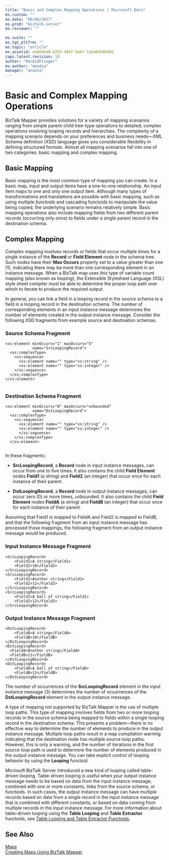 ```yaml
---
title: "Basic and Complex Mapping Operations | Microsoft Docs"
ms.custom: ""
ms.date: "06/08/2017"
ms.prod: "biztalk-server"
ms.reviewer: ""

ms.suite: ""
ms.tgt_pltfrm: ""
ms.topic: "article"
ms.assetid: da864b48-6255-4847-9a6f-13e489e8658d
caps.latest.revision: 10
author: "MandiOhlinger"
ms.author: "mandia"
manager: "anneta"
---
```

# Basic and Complex Mapping Operations
BizTalk Mapper provides solutions for a variety of mapping scenarios ranging from simple parent-child tree-type operations to detailed, complex operations involving looping records and hierarchies. The complexity of a mapping scenario depends on your preferences and business needs—XML Schema definition (XSD) language gives you considerable flexibility in defining structured formats. Almost all mapping scenarios fall into one of two categories: basic mapping and complex mapping.  
  
## Basic Mapping  
 Basic mapping is the most common type of mapping you can create. In a basic map, input and output items have a one-to-one relationship. An input item maps to one and only one output item. Although many types of transformations and translations are possible with basic mapping, such as using multiple *functoids* and cascading functoids to manipulate the value being copied, the underlying scenario remains relatively simple. Basic mapping operations also include mapping fields from two different parent records (occurring only once) to fields under a single parent record in the destination schema.  
  
## Complex Mapping  
 Complex mapping involves records or fields that occur multiple times for a single instance of the **Record** or **Field Element** node in the schema tree. Such nodes have their **Max Occurs** property set to a value greater than one (1), indicating there may be more than one corresponding element in an instance message. When a BizTalk map uses this type of variable count mapping (also known as *looping*), the Extensible Stylesheet Language (XSL) style sheet compiler must be able to determine the proper loop path over which to iterate to produce the required output.  
  
 In general, you can link a field in a looping record in the source schema to a field in a looping record in the destination schema. The number of corresponding elements in an input instance message determines the number of elements created in the output instance message. Consider the following XSD fragments from example source and destination schemas.  
  
### Source Schema Fragment  
  
```  
<xs:element minOccurs="1" maxOccurs="5"  
            name="SrcLoopingRecord">  
  <xs:complexType>  
    <xs:sequence>  
      <xs:element name="" type="xs:string" />   
      <xs:element name="" type="xs:integer" />   
    </xs:sequence>  
  </xs:complexType>  
</xs:element>  
  
```  
  
### Destination Schema Fragment  
  
```  
<xs:element minOccurs="0" maxOccurs="unbounded"  
            name="DstLoopingRecord">  
  <xs:complexType>  
    <xs:sequence>  
      <xs:element name="" type="xs:string" />   
      <xs:element name="" type="xs:integer" />   
      </xs:sequence>  
    </xs:complexType>  
  </xs:element>  
  
```  
  
 In these fragments:  
  
-   **SrcLoopingRecord**, a **Record** node in input instance messages, can occur from one to five times. It also contains the child **Field Element** nodes **Field1** (a string) and **Field2** (an integer) that occur once for each instance of their parent.  
  
-   **DstLoopingRecord**, a **Record** node in output instance messages, can occur zero (0) or more times, unbounded. It also contains the child **Field Element** nodes **FieldA** (a string) and **FieldB** (an integer) that occur once for each instance of their parent.  
  
 Assuming that Field1 is mapped to FieldA and Field2 is mapped to FieldB, and that the following fragment from an input instance message has processed those mappings, the following fragment from an output instance message would be produced.  
  
### Input Instance Message Fragment  
  
```  
<SrcLoopingRecord>  
    <Field1>A string</Field1>  
    <Field2>10</Field2>  
</SrcLoopingRecord>  
<SrcLoopingRecord>  
    <Field1>Another string</Field1>  
    <Field2>11</Field2>  
</SrcLoopingRecord>  
<SrcLoopingRecord>  
    <Field1>A ball of string</Field1>  
    <Field2>12</Field2>  
</SrcLoopingRecord>  
```  
  
### Output Instance Message Fragment  
  
```  
<DstLoopingRecord>  
    <FieldA>A string</FieldA>  
    <FieldB>10</FieldB>  
</DstLoopingRecord>  
<DstLoopingRecord>  
  <FieldA>Another string</FieldA>  
  <FieldB>11</FieldB>  
</DstLoopingRecord>  
<DstLoopingRecord>  
    <FieldA>A ball of string</FieldA>  
    <FieldB>12</FieldB>  
</DstLoopingRecord>  
```  
  
 The number of occurrences of the **SrcLoopingRecord** element in the input instance message (3) determines the number of occurrences of the **DstLoopingRecord** element in the output instance message.  
  
 A type of mapping not supported by BizTalk Mapper is the use of multiple loop paths. This type of mapping involves fields from two or more looping records in the source schema being mapped to fields within a single looping record in the destination schema. This presents a problem—there is no effective way to determine the number of elements to produce in the output instance message. Multiple loop paths result in a map compilation warning indicating that the destination node has multiple source loop paths. However, this is only a warning, and the number of iterations in the first source loop path is used to determine the number of elements produced in the output instance message. You can take explicit control of looping behavior by using the **Looping** functoid.  
  
 Microsoft BizTalk Server introduced a new kind of looping called table-driven looping. Table-driven looping is useful when your output instance message needs to be based on data from the input instance message, combined with one or more constants, links from the source schema, or functoids. In such cases, the output instance message can have multiple records based on data from a single record in the input instance message that is combined with different constants, or based on data coming from multiple records in the input instance message. For more information about table-driven looping using the **Table Looping** and **Table Extractor** functoids, see [Table Looping and Table Extractor Functoids](../core/table-looping-and-table-extractor-functoids.md).  
  
## See Also  
 [Maps](../core/maps.md)   
 [Creating Maps Using BizTalk Mapper](../core/creating-maps-using-biztalk-mapper.md)
